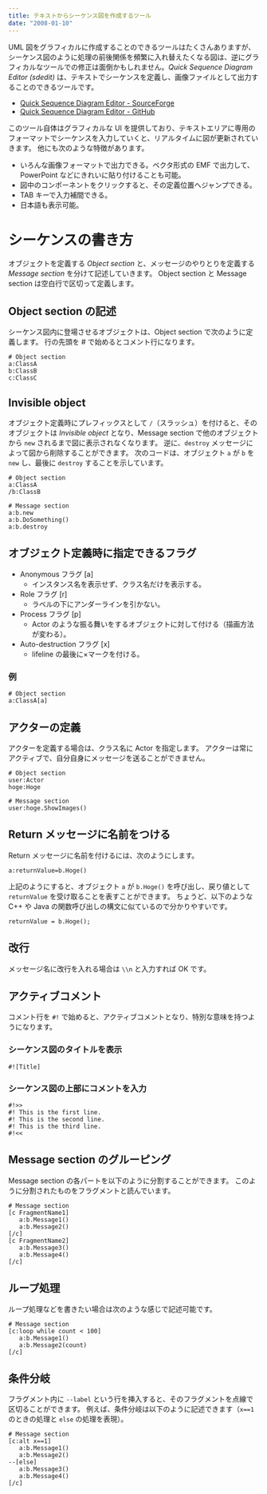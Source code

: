 ```yaml
---
title: テキストからシーケンス図を作成するツール
date: "2008-01-10"
---
```


UML 図をグラフィカルに作成することのできるツールはたくさんありますが、シーケンス図のように処理の前後関係を頻繁に入れ替えたくなる図は、逆にグラフィカルなツールでの修正は面倒かもしれません。*Quick Sequence Diagram Editor (sdedit)* は、テキストでシーケンスを定義し、画像ファイルとして出力することのできるツールです。

* [Quick Sequence Diagram Editor - SourceForge](http://sdedit.sourceforge.net/)
* [Quick Sequence Diagram Editor - GitHub](https://github.com/sdedit/sdedit)

このツール自体はグラフィカルな UI を提供しており、テキストエリアに専用のフォーマットでシーケンスを入力していくと、リアルタイムに図が更新されていきます。
他にも次のような特徴があります。

* いろんな画像フォーマットで出力できる。ベクタ形式の EMF で出力して、PowerPoint などにきれいに貼り付けることも可能。
* 図中のコンポーネントをクリックすると、その定義位置へジャンプできる。
* TAB キーで入力補間できる。
* 日本語も表示可能。

シーケンスの書き方
====

オブジェクトを定義する *Object section* と、メッセージのやりとりを定義する *Message section* を分けて記述していきます。
Object section と Message section は空白行で区切って定義します。

Object section の記述
----

シーケンス図内に登場させるオブジェクトは、Object section で次のように定義します。
行の先頭を # で始めるとコメント行になります。

```
# Object section
a:ClassA
b:ClassB
c:ClassC
```

Invisible object
----

オブジェクト定義時にプレフィックスとして ```/```（スラッシュ）を付けると、そのオブジェクトは *Invisible object* となり、Message section で他のオブジェクトから ```new``` されるまで図に表示されなくなります。
逆に、```destroy``` メッセージによって図から削除することができます。
次のコードは、オブジェクト ```a``` が ```b``` を ```new``` し、最後に ```destroy``` することを示しています。

```
# Object section
a:ClassA
/b:ClassB

# Message section
a:b.new
a:b.DoSomething()
a:b.destroy
```

オブジェクト定義時に指定できるフラグ
----

* Anonymous フラグ [a]
  * インスタンス名を表示せず、クラス名だけを表示する。
* Role フラグ [r]
  * ラベルの下にアンダーラインを引かない。
* Process フラグ [p]
  * Actor のような振る舞いをするオブジェクトに対して付ける（描画方法が変わる）。
* Auto-destruction フラグ [x]
  * lifeline の最後に×マークを付ける。

### 例

```
# Object section
a:ClassA[a]
```

アクターの定義
----

アクターを定義する場合は、クラス名に Actor を指定します。
アクターは常にアクティブで、自分自身にメッセージを送ることができません。

```
# Object section
user:Actor
hoge:Hoge

# Message section
user:hoge.ShowImages()
```

Return メッセージに名前をつける
----

Return メッセージに名前を付けるには、次のようにします。

```
a:returnValue=b.Hoge()
```

上記のようにすると、オブジェクト ```a``` が ```b.Hoge()``` を呼び出し、戻り値として ```returnValue``` を受け取ることを表すことができます。
ちょうど、以下のような C++ や Java の関数呼び出しの構文に似ているので分かりやすいです。

```
returnValue = b.Hoge();
```

改行
----

メッセージ名に改行を入れる場合は ```\\n``` と入力すれば OK です。

アクティブコメント
----

コメント行を ```#!``` で始めると、アクティブコメントとなり、特別な意味を持つようになります。

### シーケンス図のタイトルを表示

```
#![Title]
```

### シーケンス図の上部にコメントを入力

```
#!>>
#! This is the first line.
#! This is the second line.
#! This is the third line.
#!<<
```

Message section のグルーピング
----

Message section の各パートを以下のように分割することができます。
このように分割されたものをフラグメントと読んでいます。

```
# Message section
[c FragmentName1]
   a:b.Message1()
   a:b.Message2()
[/c]
[c FragmentName2]
   a:b.Message3()
   a:b.Message4()
[/c]
```

ループ処理
----

ループ処理などを書きたい場合は次のような感じで記述可能です。

```
# Message section
[c:loop while count < 100]
   a:b.Message1()
   a:b.Message2(count)
[/c]
```

条件分岐
----
フラグメント内に ```--label``` という行を挿入すると、そのフラグメントを点線で区切ることができます。
例えば、条件分岐は以下のように記述できます（```x==1``` のときの処理と ```else``` の処理を表現）。

```
# Message section
[c:alt x==1]
   a:b.Message1()
   a:b.Message2()
--[else]
   a:b.Message3()
   a:b.Message4()
[/c]
```
